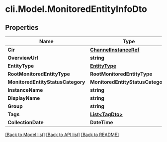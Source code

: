 # cli.Model.MonitoredEntityInfoDto

## Properties

Name | Type | Description | Notes
------------ | ------------- | ------------- | -------------
**Cir** | [**ChannelInstanceRef**](ChannelInstanceRef.md) |  | [optional] 
**OverviewUrl** | **string** |  | [optional] 
**EntityType** | [**EntityType**](EntityType.md) |  | [optional] 
**RootMonitoredEntityType** | **RootMonitoredEntityType** |  | [optional] 
**MonitoredEntityStatusCategory** | **MonitoredEntityStatusCategory** |  | [optional] 
**InstanceName** | **string** |  | [optional] 
**DisplayName** | **string** |  | [optional] 
**Group** | **string** |  | [optional] 
**Tags** | [**List&lt;TagDto&gt;**](TagDto.md) |  | [optional] 
**CollectionDate** | **DateTime** |  | [optional] 

[[Back to Model list]](../README.md#documentation-for-models) [[Back to API list]](../README.md#documentation-for-api-endpoints) [[Back to README]](../README.md)

